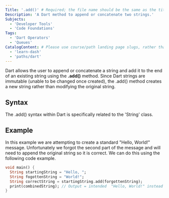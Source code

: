 ```yaml
---
Title: '.add()' # Required; the file name should be the same as the title, but lowercase, with dashes instead of spaces, and all punctuation removed
Description: 'A Dart method to append or concatenate two strings.' 
Subjects: 
  - 'Developer Tools'
  - 'Code Foundations'
Tags:
  - 'Dart Operators'
  - 'Queues'
CatalogContent: # Please use course/path landing page slugs, rather than linking to individual content items. If listing multiple items, please put the most relevant one first
  - 'learn-dash'
  - 'paths/dart'
---
```


Dart allows the user to append or concatenate a string and add it to the end of an existing string using the **.add()** method. Since Dart strings are immutable (unable to be changed once created), the .add() method creates a new string rather than modifying the original string.

## Syntax

The .add() syntax within Dart is specifically related to the 'String' class.

## Example
In this example we are attempting to create a standard "Hello, World!" message. Unfortunately we forgot the second part of the message and will need to append the original string so it is correct. We can do this using the following code example.

```dart 
void main() {
  String startingString = "Hello, ";
  String fogottenString = "World!";
  String correctString = startingString.add(forgottenString);
  print(combinedString); // Output = intended  "Hello, World!" instead of the orignal mistake of "Hello, "
}
```
